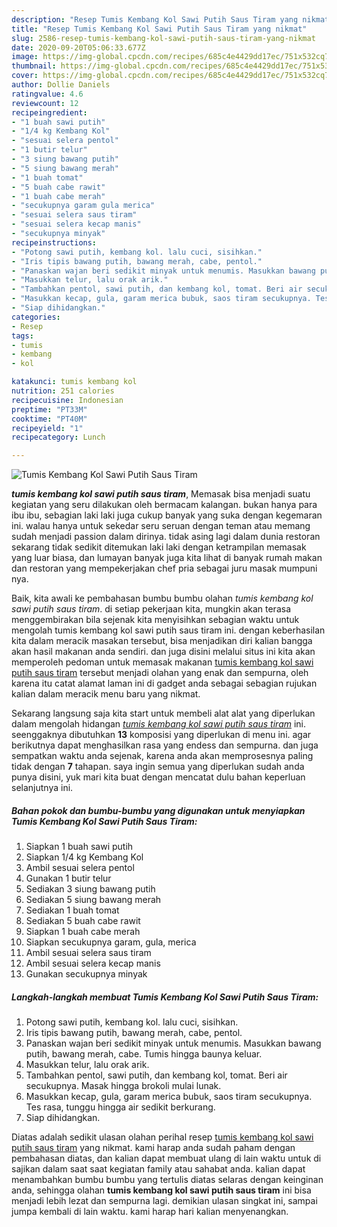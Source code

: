 ```yaml
---
description: "Resep Tumis Kembang Kol Sawi Putih Saus Tiram yang nikmat"
title: "Resep Tumis Kembang Kol Sawi Putih Saus Tiram yang nikmat"
slug: 2586-resep-tumis-kembang-kol-sawi-putih-saus-tiram-yang-nikmat
date: 2020-09-20T05:06:33.677Z
image: https://img-global.cpcdn.com/recipes/685c4e4429dd17ec/751x532cq70/tumis-kembang-kol-sawi-putih-saus-tiram-foto-resep-utama.jpg
thumbnail: https://img-global.cpcdn.com/recipes/685c4e4429dd17ec/751x532cq70/tumis-kembang-kol-sawi-putih-saus-tiram-foto-resep-utama.jpg
cover: https://img-global.cpcdn.com/recipes/685c4e4429dd17ec/751x532cq70/tumis-kembang-kol-sawi-putih-saus-tiram-foto-resep-utama.jpg
author: Dollie Daniels
ratingvalue: 4.6
reviewcount: 12
recipeingredient:
- "1 buah sawi putih"
- "1/4 kg Kembang Kol"
- "sesuai selera pentol"
- "1 butir telur"
- "3 siung bawang putih"
- "5 siung bawang merah"
- "1 buah tomat"
- "5 buah cabe rawit"
- "1 buah cabe merah"
- "secukupnya garam gula merica"
- "sesuai selera saus tiram"
- "sesuai selera kecap manis"
- "secukupnya minyak"
recipeinstructions:
- "Potong sawi putih, kembang kol. lalu cuci, sisihkan."
- "Iris tipis bawang putih, bawang merah, cabe, pentol."
- "Panaskan wajan beri sedikit minyak untuk menumis. Masukkan bawang putih, bawang merah, cabe. Tumis hingga baunya keluar."
- "Masukkan telur, lalu orak arik."
- "Tambahkan pentol, sawi putih, dan kembang kol, tomat. Beri air secukupnya. Masak hingga brokoli mulai lunak."
- "Masukkan kecap, gula, garam merica bubuk, saos tiram secukupnya. Tes rasa, tunggu hingga air sedikit berkurang."
- "Siap dihidangkan."
categories:
- Resep
tags:
- tumis
- kembang
- kol

katakunci: tumis kembang kol 
nutrition: 251 calories
recipecuisine: Indonesian
preptime: "PT33M"
cooktime: "PT40M"
recipeyield: "1"
recipecategory: Lunch

---
```



![Tumis Kembang Kol Sawi Putih Saus Tiram](https://img-global.cpcdn.com/recipes/685c4e4429dd17ec/751x532cq70/tumis-kembang-kol-sawi-putih-saus-tiram-foto-resep-utama.jpg)

<b><i>tumis kembang kol sawi putih saus tiram</i></b>, Memasak bisa menjadi suatu kegiatan yang seru dilakukan oleh bermacam kalangan. bukan hanya para ibu ibu, sebagian laki laki juga cukup banyak yang suka dengan kegemaran ini. walau hanya untuk sekedar seru seruan dengan teman atau memang sudah menjadi passion dalam dirinya. tidak asing lagi dalam dunia restoran sekarang tidak sedikit ditemukan laki laki dengan ketrampilan memasak yang luar biasa, dan lumayan banyak juga kita lihat di banyak rumah makan dan restoran yang mempekerjakan chef pria sebagai juru masak mumpuni nya.



Baik, kita awali ke pembahasan bumbu bumbu olahan <i>tumis kembang kol sawi putih saus tiram</i>. di setiap pekerjaan kita, mungkin akan terasa menggembirakan bila sejenak kita menyisihkan sebagian waktu untuk mengolah tumis kembang kol sawi putih saus tiram ini. dengan keberhasilan kita dalam meracik masakan tersebut, bisa menjadikan diri kalian bangga akan hasil makanan anda sendiri. dan juga disini melalui situs ini kita akan memperoleh pedoman untuk memasak makanan <u>tumis kembang kol sawi putih saus tiram</u> tersebut menjadi olahan yang enak dan sempurna, oleh karena itu catat alamat laman ini di gadget anda sebagai sebagian rujukan kalian dalam meracik menu baru yang nikmat.


Sekarang langsung saja kita start untuk membeli alat alat yang diperlukan dalam mengolah hidangan <u><i>tumis kembang kol sawi putih saus tiram</i></u> ini. seenggaknya dibutuhkan <b>13</b> komposisi yang diperlukan di menu ini. agar berikutnya dapat menghasilkan rasa yang endess dan sempurna. dan juga sempatkan waktu anda sejenak, karena anda akan memprosesnya paling tidak dengan <b>7</b> tahapan. saya ingin semua yang diperlukan sudah anda punya disini, yuk mari kita buat dengan mencatat dulu bahan keperluan selanjutnya ini.

<!--inarticleads1-->

##### Bahan pokok dan bumbu-bumbu yang digunakan untuk menyiapkan Tumis Kembang Kol Sawi Putih Saus Tiram:

1. Siapkan 1 buah sawi putih
1. Siapkan 1/4 kg Kembang Kol
1. Ambil sesuai selera pentol
1. Gunakan 1 butir telur
1. Sediakan 3 siung bawang putih
1. Sediakan 5 siung bawang merah
1. Sediakan 1 buah tomat
1. Sediakan 5 buah cabe rawit
1. Siapkan 1 buah cabe merah
1. Siapkan secukupnya garam, gula, merica
1. Ambil sesuai selera saus tiram
1. Ambil sesuai selera kecap manis
1. Gunakan secukupnya minyak




<!--inarticleads2-->

##### Langkah-langkah membuat Tumis Kembang Kol Sawi Putih Saus Tiram:

1. Potong sawi putih, kembang kol. lalu cuci, sisihkan.
1. Iris tipis bawang putih, bawang merah, cabe, pentol.
1. Panaskan wajan beri sedikit minyak untuk menumis. Masukkan bawang putih, bawang merah, cabe. Tumis hingga baunya keluar.
1. Masukkan telur, lalu orak arik.
1. Tambahkan pentol, sawi putih, dan kembang kol, tomat. Beri air secukupnya. Masak hingga brokoli mulai lunak.
1. Masukkan kecap, gula, garam merica bubuk, saos tiram secukupnya. Tes rasa, tunggu hingga air sedikit berkurang.
1. Siap dihidangkan.




Diatas adalah sedikit ulasan olahan perihal resep <u>tumis kembang kol sawi putih saus tiram</u> yang nikmat. kami harap anda sudah paham dengan pembahasan diatas, dan kalian dapat membuat ulang di lain waktu untuk di sajikan dalam saat saat kegiatan family atau sahabat anda. kalian dapat menambahkan bumbu bumbu yang tertulis diatas selaras dengan keinginan anda, sehingga olahan <b>tumis kembang kol sawi putih saus tiram</b> ini bisa menjadi lebih lezat dan sempurna lagi. demikian ulasan singkat ini, sampai jumpa kembali di lain waktu. kami harap hari kalian menyenangkan.
